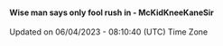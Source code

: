 #### Wise man says only fool rush in - McKidKneeKaneSir
Updated on 06/04/2023 - 08:10:40 (UTC) Time Zone
